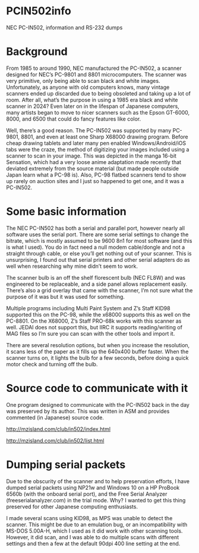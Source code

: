 # PCIN502info
NEC PC-IN502, information and RS-232 dumps

# Background

From 1985 to around 1990, NEC manufactured the PC-IN502, a scanner designed for NEC’s PC-9801 and 8801 microcomputers. The scanner was very primitive, only being able to scan black and white images. Unfortunately, as anyone with old computers knows, many vintage scanners ended up discarded due to being obsoleted and taking up a lot of room. After all, what’s the purpose in using a 1985 era black and white scanner in 2024? Even later on in the lifespan of Japanese computers, many artists began to move to nicer scanners such as the Epson GT-6000, 8000, and 6500 that could do fancy features like color.

Well, there’s a good reason. The PC-IN502 was supported by many PC-9801, 8801, and even at least one Sharp X68000 drawing program. Before cheap drawing tablets and later many pen enabled Windows/Android/iOS tabs were the craze, the method of digitizing your images included using a scanner to scan in your image. This was depicted in the manga 16-bit Sensation, which had a very loose anime adaptation made recently that deviated extremely from the source material (but made people outside Japan learn what a PC-98 is). Also, PC-98 flatbed scanners tend to show up rarely on auction sites and I just so happened to get one, and it was a PC-IN502.

# Some basic information

The NEC PC-IN502 has both a serial and parallel port, however nearly all software uses the serial port. There are some serial settings to change the bitrate, which is mostly assumed to be 9600 8n1 for most software (and this is what I used). You do in fact need a null modem cable/dongle and not a straight through cable, or else you’ll get nothing out of your scanner. This is unsurprising, I found out that serial printers and other serial adapters do as well when researching why mine didn’t seem to work.

The scanner bulb is an off the shelf florescent bulb (NEC FL8W) and was engineered to be replaceable, and a side panel allows replacement easily. There’s also a grid overlay that came with the scanner, I’m not sure what the purpose of it was but it was used for something.

Multiple programs including Multi Paint System and Z’s Staff KID98 supported this on the PC-98, while the x68000 supports this as well on the PC-8801. On the X68000, Z’s Staff PRO-68k works with this scanner as well. JEDAI does not support this, but IIRC it supports reading/writing of MAG files so I’m sure you can scan with the other tools and import it. 

There are several resolution options, but when you increase the resolution, it scans less of the paper as it fills up the 640x400 buffer faster. When the scanner turns on, it lights the bulb for a few seconds, before doing a quick motor check and turning off the bulb.

# Source code to communicate with it

One program designed to communicate with the PC-IN502 back in the day was preserved by its author. This was written in ASM and provides commented (in Japanese) source code.

http://mzisland.com/club/in502/index.html

http://mzisland.com/club/in502/list.html

# Dumping serial packets

Due to the obscurity of the scanner and to help preservation efforts, I have dumped serial packets using NP21w and Windows 10 on a HP ProBook 6560b (with the onboard serial port), and the Free Serial Analyzer (freeserialanalyzer.com) in the trial mode. Why? I wanted to get this thing preserved for other Japanese computing enthusiasts. 

I made several scans using KID98, as MPS was unable to detect the scanner. This might be due to an emulation bug, or an incompatibility with MS-DOS 5.00A-H, which I used as it did work with other scanning tools. However, it did scan, and I was able to do multiple scans with different settings and then a few at the default 90dpi 400 line setting at the end. 


